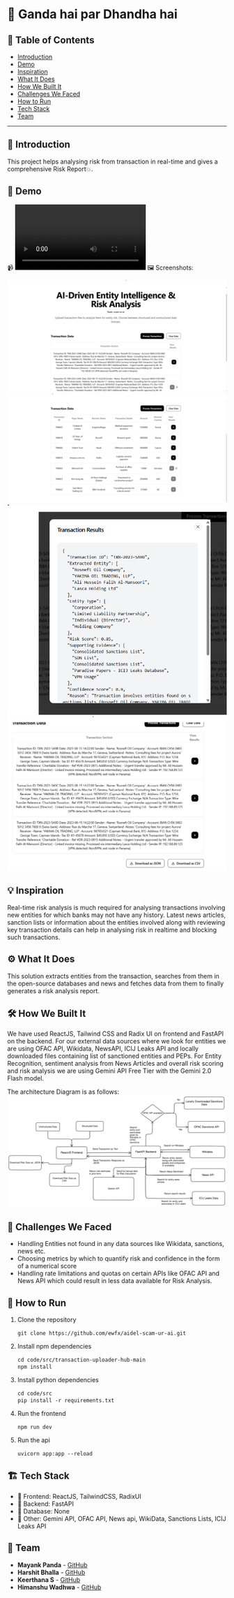 # 🚀 Ganda hai par Dhandha hai

## 📌 Table of Contents
- [Introduction](#introduction)
- [Demo](#demo)
- [Inspiration](#inspiration)
- [What It Does](#what-it-does)
- [How We Built It](#how-we-built-it)
- [Challenges We Faced](#challenges-we-faced)
- [How to Run](#how-to-run)
- [Tech Stack](#tech-stack)
- [Team](#team)

---

## 🎯 Introduction
This project helps analysing risk from transaction in real-time and gives a comprehensive Risk Report💥.

## 🎥 Demo 
📹 ![Video Demo](./artifacts/demo/demo-video.mp4)
🖼️ Screenshots:

![Screenshot 1](./artifacts/demo/unstructured_data.png "Unstructured Data Loaded")
![Screenshot 2](./artifacts/demo/structured_data.png "Structured Data Loaded")
![Screenshot 3](./artifacts/demo/generated_data.png "Returned JSON")
![Screenshot 4](./artifacts/demo/download_options.png "Download Options")


## 💡 Inspiration
Real-time risk analysis is much required for analysing transactions involving new entities for which banks may not have any history. Latest news articles, sanction lists or information about the entities involved along with reviewing key transaction details can help in analysing risk in realtime and blocking such transactions.

## ⚙️ What It Does
This solution extracts entities from the transaction, searches from them in the open-source databases and news and fetches data from them to finally generates a risk analysis report.

## 🛠️ How We Built It
We have used ReactJS, Tailwind CSS and Radix UI on frontend and FastAPI on the backend. For our external data sources where we look for entities we are using OFAC API, Wikidata, NewsAPI, ICIJ Leaks API and locally downloaded files containing list of sanctioned entities and PEPs. For Entity Recognition, sentiment analysis from News Articles and overall risk scoring and risk analysis we are using Gemini API Free Tier with the Gemini 2.0 Flash model.

The architecture Diagram is as follows:
![Architecture](./artifacts/arch/architecture.png "Detailed Architecture Diagram")


## 🚧 Challenges We Faced
- Handling Entities not found in any data sources like Wikidata, sanctions, news etc.
- Choosing metrics by which to quantify risk and confidence in the form of a numerical score
- Handling rate limitations and quotas on certain APIs like OFAC API and News API which could result in less data available for Risk Analysis.

## 🏃 How to Run
1. Clone the repository  
   ```
   git clone https://github.com/ewfx/aidel-scam-ur-ai.git
   ```
2. Install npm dependencies  
   ```
   cd code/src/transaction-uploader-hub-main
   npm install
   ```
3. Install python dependencies  
   ```
   cd code/src
   pip install -r requirements.txt
   ```
4. Run the frontend  
   ```
   npm run dev
   ```
5. Run the api
   ```
   uvicorn app:app --reload
   ```
## 🏗️ Tech Stack
- 🔹 Frontend: ReactJS, TailwindCSS, RadixUI
- 🔹 Backend:  FastAPI
- 🔹 Database: None
- 🔹 Other: Gemini API, OFAC API, News api, WikiData, Sanctions Lists, ICIJ Leaks API

## 👥 Team
- **Mayank Panda** - [GitHub](https://github.com/MayankPanda)
- **Harshit Bhalla** - [GitHub](https://github.com/aspirin01)
- **Keerthana S** - [GitHub](https://github.com/keerth02)
- **Himanshu Wadhwa** - [GitHub](https://github.com/ninjacode01)
